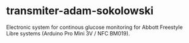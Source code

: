 # transmiter-adam-sokolowski
Electronic system for continous glucose monitoring for Abbott Freestyle Libre systems (Arduino Pro Mini 3V / NFC BM019).
